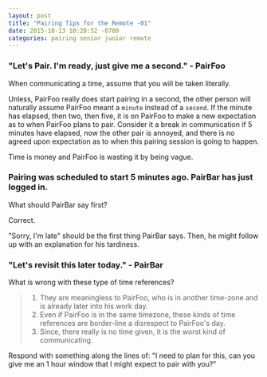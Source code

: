 ```yaml
---
layout: post
title: "Pairing Tips for the Remote -01"
date: 2015-10-13 10:28:52 -0700
categories: pairing senior junior remote
---
```

### "Let's Pair. I'm ready, just give me a second." - PairFoo ###

  When communicating a time, assume that you will be taken literally.

  Unless, PairFoo really does start pairing in a second, the other person will naturally assume PairFoo meant a `minute` instead of a `second`. If the minute has elapsed, then two, then five, it is on PairFoo to make a new expectation as to when PairFoo plans to pair. Consider it a break in communication if 5 minutes have elapsed, now the other pair is annoyed, and there is no agreed upon expectation as to when this pairing session is going to happen.

  Time is money and PairFoo is wasting it by being vague.

### Pairing was scheduled to start 5 minutes ago. PairBar has just logged in.

  What should PairBar say first?

  Correct.

  "Sorry, I'm late" should be the first thing PairBar says. Then, he might follow up with an explanation for his tardiness.

### "Let's revisit this later today." - PairBar ###

  What is wrong with these type of time references?

  > 1) They are meaningless to PairFoo, who is in another time-zone and is already later into his work day.
  > 2) Even if PairFoo is in the same timezone, these kinds of time references are border-line a disrespect to PairFoo's day.
  > 3) Since, there really is no time given, it is the worst kind of communicating.

  Respond with something along the lines of: "I need to plan for this, can you give me an 1 hour window that I might expect to pair with you?"
